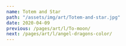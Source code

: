 ```yaml
---
name: Totem and Star
path: "/assets/img/art/Totem-and-star.jpg"
date: 2020-04-09
previous: /pages/art/l/To-moon/
next: /pages/art/l/angel-dragons-color/
---
```

